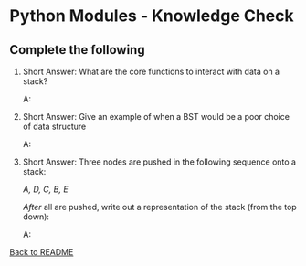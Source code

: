 # Python Modules - Knowledge Check

## Complete the following

1. Short Answer: What are the core functions to interact with data on a stack?
    
    A: 

2. Short Answer: Give an example of when a BST would be a poor choice of data structure

    A:


3. Short Answer: Three nodes are pushed in the following sequence onto a stack:

    _A, D, C, B, E_

    _After_ all are pushed, write out a representation of the stack (from the top down):

    A: 

[Back to README](README.md)